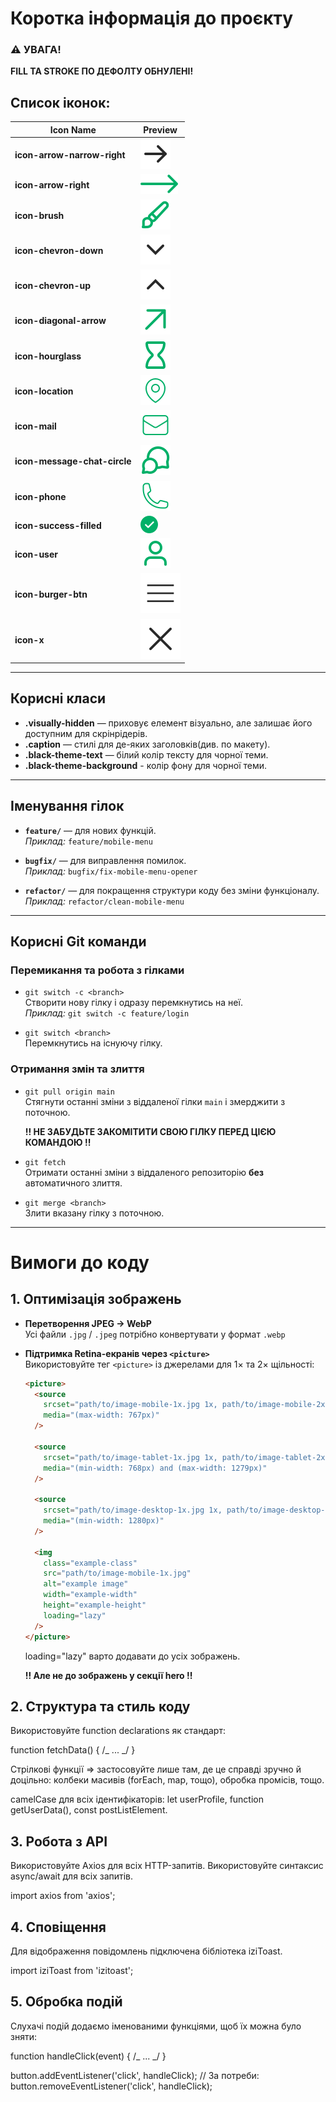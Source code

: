 # Коротка інформація до проєкту

### ⚠️ УВАГА!

**FILL ТА STROKE ПО ДЕФОЛТУ ОБНУЛЕНІ!**

## Список іконок:

| Icon Name                    | Preview                                                       |
| ---------------------------- | ------------------------------------------------------------- |
| **icon-arrow-narrow-right**  | ![icon-arrow-narrow-right](./assets/arrow-narrow-right.svg)   |
| **icon-arrow-right**         | ![icon-arrow-right](./assets/arrow-right.svg)                 |
| **icon-brush**               | ![icon-brush](./assets/brush.svg)                             |
| **icon-chevron-down**        | ![icon-chevron-down](./assets/chevron-down.svg)               |
| **icon-chevron-up**          | ![icon-chevron-up](./assets/chevron-up.svg)                   |
| **icon-diagonal-arrow**      | ![icon-diagonal-arrow](./assets/diagonal-arrow.svg)           |
| **icon-hourglass**           | ![icon-hourglass](./assets/hourglass.svg)                     |
| **icon-location**            | ![icon-location](./assets/location.svg)                       |
| **icon-mail**                | ![icon-mail](./assets/mail.svg)                               |
| **icon-message-chat-circle** | ![icon-message-chat-circle](./assets/message-chat-circle.svg) |
| **icon-phone**               | ![icon-phone](./assets/phone.svg)                             |
| **icon-success-filled**      | ![icon-success-filled](./assets/success-filled.svg)           |
| **icon-user**                | ![icon-user](./assets/user.svg)                               |
| **icon-burger-btn**          | ![icon-user](./assets/burger-btn.svg)                         |
| **icon-x**                   | ![icon-user](./assets/x.svg)                                  |

---

## Корисні класи

- **.visually-hidden** — приховує елемент візуально, але залишає його доступним
  для скрінрідерів.
- **.caption** — стилі для де-яких заголовків(див. по макету).
- **.black-theme-text** — білий колір тексту для чорної теми.
- **.black-theme-background** - колір фону для чорної теми.

---

## Іменування гілок

- **`feature/`** — для нових функцій.  
  _Приклад:_ `feature/mobile-menu`

- **`bugfix/`** — для виправлення помилок.  
  _Приклад:_ `bugfix/fix-mobile-menu-opener`

- **`refactor/`** — для покращення структури коду без зміни функціоналу.  
  _Приклад:_ `refactor/clean-mobile-menu`

---

## Корисні Git команди

### Перемикання та робота з гілками

- `git switch -c <branch>`  
  Створити нову гілку і одразу перемкнутись на неї.  
  _Приклад:_ `git switch -c feature/login`

- `git switch <branch>`  
  Перемкнутись на існуючу гілку.

### Отримання змін та злиття

- `git pull origin main`  
   Стягнути останні зміни з віддаленої гілки `main` і змерджити з поточною.

  **!! НЕ ЗАБУДЬТЕ ЗАКОМІТИТИ СВОЮ ГІЛКУ ПЕРЕД ЦІЄЮ КОМАНДОЮ !!**

- `git fetch`  
  Отримати останні зміни з віддаленого репозиторію **без** автоматичного злиття.

- `git merge <branch>`  
  Злити вказану гілку з поточною.

---

# Вимоги до коду

## 1. Оптимізація зображень

- **Перетворення JPEG → WebP**  
  Усі файли `.jpg` / `.jpeg` потрібно конвертувати у формат `.webp`
- **Підтримка Retina-екранів через `<picture>`**  
   Використовуйте тег `<picture>` із джерелами для 1× та 2× щільності:

  ```html
  <picture>
    <source
      srcset="path/to/image-mobile-1x.jpg 1x, path/to/image-mobile-2x.jpg 2x"
      media="(max-width: 767px)"
    />

    <source
      srcset="path/to/image-tablet-1x.jpg 1x, path/to/image-tablet-2x.jpg 2x"
      media="(min-width: 768px) and (max-width: 1279px)"
    />

    <source
      srcset="path/to/image-desktop-1x.jpg 1x, path/to/image-desktop-2x.jpg 2x"
      media="(min-width: 1280px)"
    />

    <img
      class="example-class"
      src="path/to/image-mobile-1x.jpg"
      alt="example image"
      width="example-width"
      height="example-height"
      loading="lazy"
    />
  </picture>
  ```

  loading="lazy" варто додавати до усіх зображень.

  **!! Але не до зображень у секції hero !!**

## 2. Структура та стиль коду

Використовуйте function declarations як стандарт:

function fetchData() { /_ ... _/ }

Стрілкові функції => застосовуйте лише там, де це справді зручно й доцільно:
колбеки масивів (forEach, map, тощо), обробка промісів, тощо.

camelCase для всіх ідентифікаторів: let userProfile, function getUserData(),
const postListElement.

## 3. Робота з API

Використовуйте Axios для всіх HTTP-запитів. Використовуйте синтаксис async/await
для всіх запитів.

import axios from 'axios';

## 4. Сповіщення

Для відображення повідомлень підключена бібліотека iziToast.

import iziToast from 'izitoast';

## 5. Обробка подій

Слухачі подій додаємо іменованими функціями, щоб їх можна було зняти:

function handleClick(event) { /_ ... _/ }

button.addEventListener('click', handleClick); // За потреби:
button.removeEventListener('click', handleClick);
